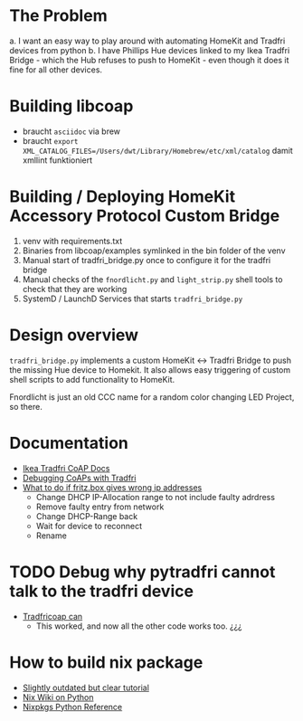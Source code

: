 # The Problem

a. I want an easy way to play around with automating HomeKit and Tradfri devices from python
b. I have Phillips Hue devices linked to my Ikea Tradfri Bridge - which the Hub refuses to push to HomeKit - even though it does it fine for all other devices.

# Building libcoap

- braucht `asciidoc` via brew
- braucht `export XML_CATALOG_FILES=/Users/dwt/Library/Homebrew/etc/xml/catalog` damit xmllint funktioniert

# Building / Deploying HomeKit Accessory Protocol Custom Bridge

1. venv with requirements.txt
1. Binaries from libcoap/examples symlinked in the bin folder of the venv
1. Manual start of tradfri_bridge.py once to configure it for the tradfri bridge
1. Manual checks of the `fnordlicht.py` and `light_strip.py` shell tools to check that they are working
1. SystemD / LaunchD Services that starts `tradfri_bridge.py`

# Design overview

`tradfri_bridge.py` implements a custom HomeKit <-> Tradfri Bridge to push the missing Hue device to Homekit. It also allows easy triggering of custom shell scripts to add functionality to HomeKit.

Fnordlicht is just an old CCC name for a random color changing LED Project, so there.

# Documentation

- [Ikea Tradfri CoAP Docs](https://github.com/glenndehaan/ikea-tradfri-coap-docs)
- [Debugging CoAPs with Tradfri](https://github.com/Jan21493/Debugging-COAPS-with-IKEA-Tradfri-gateway)
- [What to do if fritz.box gives wrong ip addresses](https://marcowue.wordpress.com/2012/07/29/abhilfe-fritzbox-dns-lost-lokale-namen-falsch-auf/)
  - Change DHCP IP-Allocation range to not include faulty adrdress
  - Remove faulty entry from network
  - Change DHCP-Range back
  - Wait for device to reconnect
  - Rename

# TODO Debug why pytradfri cannot talk to the tradfri device

- [Tradfricoap can](https://pypi.org/project/tradfricoap/)
  - This worked, and now all the other code works too. ¿¿¿

# How to build nix package
- [Slightly outdated but clear tutorial](https://github.com/FRidh/python-on-nix/blob/master/tutorial.md)
- [Nix Wiki on Python](https://nixos.wiki/wiki/Packaging/Python)
- [Nixpkgs Python Reference](https://nixos.org/manual/nixpkgs/stable/#python)
